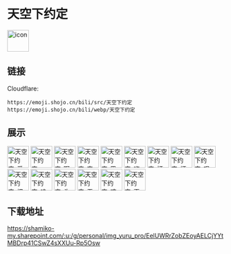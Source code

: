 # 天空下约定
<img src="https://emoji.shojo.cn/bili/src/天空下约定/icon.png" width="50" height="50" alt="icon">

## 链接
Cloudflare:
```
https://emoji.shojo.cn/bili/src/天空下约定
https://emoji.shojo.cn/bili/webp/天空下约定
```
## 展示
<img src="https://emoji.shojo.cn/bili/src/天空下约定/天空下约定-爱你哟.png" width="50" height="50" alt="天空下约定-爱你哟">
<img src="https://emoji.shojo.cn/bili/src/天空下约定/天空下约定-mua.png" width="50" height="50" alt="天空下约定-mua">
<img src="https://emoji.shojo.cn/bili/src/天空下约定/天空下约定-啊哈哈哈.png" width="50" height="50" alt="天空下约定-啊哈哈哈">
<img src="https://emoji.shojo.cn/bili/src/天空下约定/天空下约定-安详.png" width="50" height="50" alt="天空下约定-安详">
<img src="https://emoji.shojo.cn/bili/src/天空下约定/天空下约定-巴适滴很.png" width="50" height="50" alt="天空下约定-巴适滴很">
<img src="https://emoji.shojo.cn/bili/src/天空下约定/天空下约定-吃瓜.png" width="50" height="50" alt="天空下约定-吃瓜">
<img src="https://emoji.shojo.cn/bili/src/天空下约定/天空下约定-打哈欠.png" width="50" height="50" alt="天空下约定-打哈欠">
<img src="https://emoji.shojo.cn/bili/src/天空下约定/天空下约定-坏笑.png" width="50" height="50" alt="天空下约定-坏笑">
<img src="https://emoji.shojo.cn/bili/src/天空下约定/天空下约定-叹气.png" width="50" height="50" alt="天空下约定-叹气">
<img src="https://emoji.shojo.cn/bili/src/天空下约定/天空下约定-埋伏.png" width="50" height="50" alt="天空下约定-埋伏">
<img src="https://emoji.shojo.cn/bili/src/天空下约定/天空下约定-呜呜呜.png" width="50" height="50" alt="天空下约定-呜呜呜">
<img src="https://emoji.shojo.cn/bili/src/天空下约定/天空下约定-头顶大包.png" width="50" height="50" alt="天空下约定-头顶大包">
<img src="https://emoji.shojo.cn/bili/src/天空下约定/天空下约定-无语.png" width="50" height="50" alt="天空下约定-无语">
<img src="https://emoji.shojo.cn/bili/src/天空下约定/天空下约定-咬牙切齿.png" width="50" height="50" alt="天空下约定-咬牙切齿">
<img src="https://emoji.shojo.cn/bili/src/天空下约定/天空下约定-歪头.png" width="50" height="50" alt="天空下约定-歪头">

## 下载地址

https://shamiko-my.sharepoint.com/:u:/g/personal/img_yuru_pro/EelUWRrZobZEoyAELCjYYtMBDrp41CSwZ4sXXUu-Rp5Osw